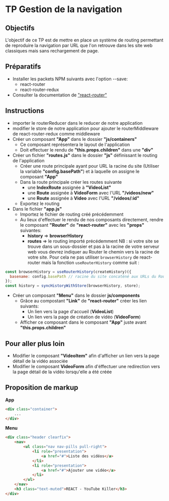 # TP Gestion de la navigation

## Objectifs

L'objectif de ce TP est de mettre en place un système de routing permettant de reproduire la navigation par URL que l'on retrouve dans les site web classiques mais sans rechargement de page.

## Préparatifs

- Installer les packets NPM suivants avec l'option --save:
    + react-router
    + react-router-redux
- Consulter la documentation de ["react-router"](https://github.com/reactjs/react-router/tree/master/docs) 

## Instructions
- importer le routerReducer dans le reducer de notre application
- modifier le store de notre application pour ajouter le routerMiddleware de react-router-redux comme middleware
- Créer un composant **"App"** dans le dossier **"js/containers"**
    + Ce composant représentera le layout de l'application
    + Doit effectuer le rendu de **"this.props.children"** dans une **"div"**
- Créer un fichier **"routes.js"** dans le dossier **"js"** définissant le routing de l'application
    + Créer une route principale ayant pour URL la racine du site (Utiliser la variable **"config.basePath"**) et à laquelle on assigne le composant **"App"**
    + Dans la route principale créer les routes suivante
        * une **IndexRoute** assignée à **"VideoList"**
        * une **Route** assignée à **VideoForm** avec l'URL **"/videos/new"**
        * une **Route** assignée à **Video** avec l'URL **"/videos/:id"**
    + Exportez le routing
- Dans le fichier **"app.js"**
    + Importez le fichier de routing créé précédemment
    + Au lieux d'effectuer le rendu de nos composants directement, rendre le composant **"Router"** de **"react-router"** avec les **"props"** suivantes:
        * **history** => **browserHistory**
        * **routes** => le routing importé précédemment
    NB : si votre site se trouve dans un sous-dossier et pas à la racine de votre serveur web vous devrez indiquer au Router le chemin vers la racine de votre site. Pour cela ne pas utiliser `browserHistory` de react-router mais la fonction `useRouterHistory` comme suit :
```javascript
const browserHistory = useRouterHistory(createHistory)({
  basename: config.basePath // racine du site concaténé aux URLs du Router
});
const history = syncHistoryWithStore(browserHistory, store);
```
- Créer un composant **"Menu"** dans le dossier **js/components**
    + Grâce au compostant **"Link"** de **"react-router"** créer les lien suivants:
        * Un lien vers la page d'accueil (**VideoList**)
        * Un lien vers la page de création de vidéo (**VideoForm**)
    + Afficher ce composant dans le composant **"App"** juste avant **"this.props.children"**

## Pour aller plus loin
- Modifier le composant **"VideoItem"** afin d'afficher un lien vers la page détail de la vidéo associée
- Modifier le composant **VideoForm** afin d'éffectuer une redirection vers la page détail de la vidéo lorsqu'elle a été créée

## Proposition de markup
**App**
```html
<div class="container">
    ...
</div>
```

**Menu**
```html
<div class="header clearfix">
    <nav>
        <ul class="nav nav-pills pull-right">
            <li role="presentation">
                <a href="#">Liste des vidéos</a>
            </li>
            <li role="presentation">
                <a href="#">Ajouter une vidéo</a>
            </li>
        </ul>
    </nav>
    <h3 class="text-muted">REACT - YouTube Killer</h3>
</div>
```